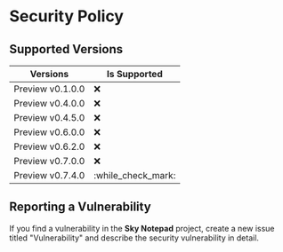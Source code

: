 # Security Policy

## Supported Versions

| Versions           | Is Supported       |
| -------            | ------------------ |
| Preview v0.1.0.0   | :x:                |
| Preview v0.4.0.0   | :x:                |
| Preview v0.4.5.0   | :x:                |
| Preview v0.6.0.0   | :x:                |
| Preview v0.6.2.0   | :x:                |
| Preview v0.7.0.0   | :x:                |
| Preview v0.7.4.0   | :while_check_mark: |

## Reporting a Vulnerability
If you find a vulnerability in the **Sky Notepad** project, create a new issue titled "Vulnerability" and describe the security vulnerability in detail.